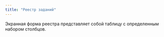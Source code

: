 ```yaml
---
title: "Реестр заданий"
---
```


Экранная форма реестра представляет собой таблицу с определенным набором столбцов.  
![]()

